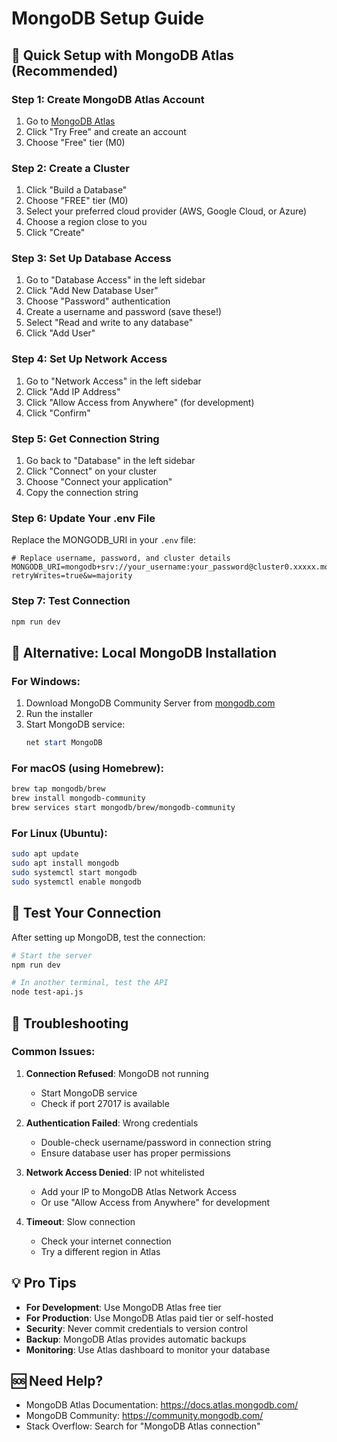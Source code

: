 # MongoDB Setup Guide

## 🚀 Quick Setup with MongoDB Atlas (Recommended)

### Step 1: Create MongoDB Atlas Account
1. Go to [MongoDB Atlas](https://www.mongodb.com/atlas)
2. Click "Try Free" and create an account
3. Choose "Free" tier (M0)

### Step 2: Create a Cluster
1. Click "Build a Database"
2. Choose "FREE" tier (M0)
3. Select your preferred cloud provider (AWS, Google Cloud, or Azure)
4. Choose a region close to you
5. Click "Create"

### Step 3: Set Up Database Access
1. Go to "Database Access" in the left sidebar
2. Click "Add New Database User"
3. Choose "Password" authentication
4. Create a username and password (save these!)
5. Select "Read and write to any database"
6. Click "Add User"

### Step 4: Set Up Network Access
1. Go to "Network Access" in the left sidebar
2. Click "Add IP Address"
3. Click "Allow Access from Anywhere" (for development)
4. Click "Confirm"

### Step 5: Get Connection String
1. Go back to "Database" in the left sidebar
2. Click "Connect" on your cluster
3. Choose "Connect your application"
4. Copy the connection string

### Step 6: Update Your .env File
Replace the MONGODB_URI in your `.env` file:

```env
# Replace username, password, and cluster details
MONGODB_URI=mongodb+srv://your_username:your_password@cluster0.xxxxx.mongodb.net/property_enquiry_db?retryWrites=true&w=majority
```

### Step 7: Test Connection
```bash
npm run dev
```

## 🔧 Alternative: Local MongoDB Installation

### For Windows:
1. Download MongoDB Community Server from [mongodb.com](https://www.mongodb.com/try/download/community)
2. Run the installer
3. Start MongoDB service:
   ```powershell
   net start MongoDB
   ```

### For macOS (using Homebrew):
```bash
brew tap mongodb/brew
brew install mongodb-community
brew services start mongodb/brew/mongodb-community
```

### For Linux (Ubuntu):
```bash
sudo apt update
sudo apt install mongodb
sudo systemctl start mongodb
sudo systemctl enable mongodb
```

## 🧪 Test Your Connection

After setting up MongoDB, test the connection:

```bash
# Start the server
npm run dev

# In another terminal, test the API
node test-api.js
```

## 📝 Troubleshooting

### Common Issues:

1. **Connection Refused**: MongoDB not running
   - Start MongoDB service
   - Check if port 27017 is available

2. **Authentication Failed**: Wrong credentials
   - Double-check username/password in connection string
   - Ensure database user has proper permissions

3. **Network Access Denied**: IP not whitelisted
   - Add your IP to MongoDB Atlas Network Access
   - Or use "Allow Access from Anywhere" for development

4. **Timeout**: Slow connection
   - Check your internet connection
   - Try a different region in Atlas

## 💡 Pro Tips

- **For Development**: Use MongoDB Atlas free tier
- **For Production**: Use MongoDB Atlas paid tier or self-hosted
- **Security**: Never commit credentials to version control
- **Backup**: MongoDB Atlas provides automatic backups
- **Monitoring**: Use Atlas dashboard to monitor your database

## 🆘 Need Help?

- MongoDB Atlas Documentation: https://docs.atlas.mongodb.com/
- MongoDB Community: https://community.mongodb.com/
- Stack Overflow: Search for "MongoDB Atlas connection" 